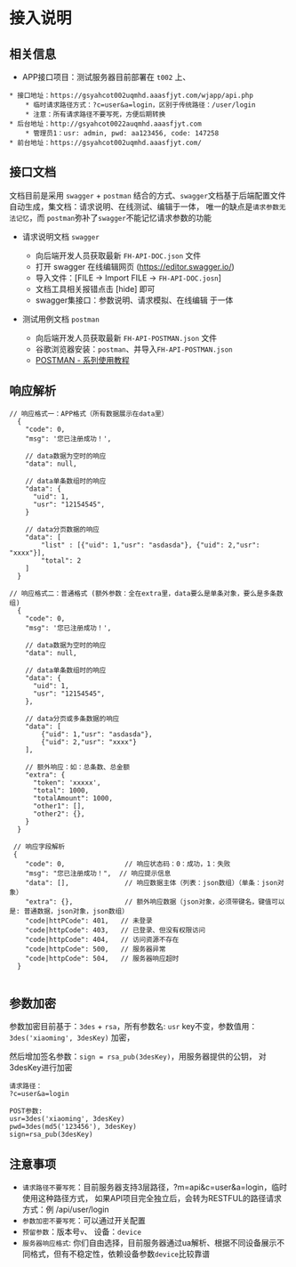 # 接入说明

## 相关信息

- APP接口项目：测试服务器目前部署在 `t002` 上、

```
* 接口地址：https://gsyahcot002uqmhd.aaasfjyt.com/wjapp/api.php
    * 临时请求路径方式：?c=user&a=login，区别于传统路径：/user/login 
    * 注意：所有请求路径不要写死，方便后期转换
* 后台地址：http://gsyahcot0022auqmhd.aaasfjyt.com
    * 管理员1：usr: admin, pwd: aa123456, code: 147258
* 前台地址：https://gsyahcot002uqmhd.aaasfjyt.com/
```

## 接口文档

文档目前是采用 `swagger` + `postman` 结合的方式、`swagger`文档基于后端配置文件自动生成，集文档：请求说明、在线测试、编辑于一体，
唯一的缺点是`请求参数无法记忆`，而 `postman`弥补了`swagger`不能记忆请求参数的功能

* 请求说明文档 `swagger`
    * 向后端开发人员获取最新 `FH-API-DOC.json` 文件
    * 打开 swagger 在线编辑网页 (https://editor.swagger.io/)
    * 导入文件：[FILE -> Import FILE -> `FH-API-DOC.josn`]
    * 文档工具相关报错点击 [hide] 即可
    * swagger集接口：参数说明、请求模拟、在线编辑 于一体
    
* 测试用例文档 `postman`
    * 向后端开发人员获取最新 `FH-API-POSTMAN.json` 文件
    * 谷歌浏览器安装：`postman`、并导入`FH-API-POSTMAN.json`
    * [POSTMAN - 系列使用教程](https://blog.csdn.net/u013613428/article/details/51557804)

## 响应解析

```
// 响应格式一：APP格式（所有数据展示在data里）
  {
    "code": 0,
    "msg": '您已注册成功！',
    
    // data数据为空时的响应
    "data": null,
    
    // data单条数组时的响应
    "data": {
      "uid": 1,
      "usr": "12154545",
    }
    
    // data分页数据的响应
    "data": [
        "list" : [{"uid": 1,"usr": "asdasda"}, {"uid": 2,"usr": "xxxx"}],
        "total": 2
    ]
  }

// 响应格式二：普通格式 (额外参数：全在extra里，data要么是单条对象，要么是多条数组)
  {
    "code": 0,
    "msg": '您已注册成功！',
    
    // data数据为空时的响应
    "data": null,
    
    // data单条数组时的响应
    "data": {
      "uid": 1,
      "usr": "12154545",
    },
    
    // data分页或多条数据的响应
    "data": [
        {"uid": 1,"usr": "asdasda"}, 
        {"uid": 2,"usr": "xxxx"}
    ],
    
    // 额外响应：如：总条数、总金额
    "extra": {
      "token": 'xxxxx',
      "total": 1000,
      "totalAmount": 1000,
      "other1": [],
      "other2": {},
    }
  }  
  
 // 响应字段解析
 {
    "code": 0,               // 响应状态码：0：成功，1：失败
    "msg": "您已注册成功！",  // 响应提示信息
    "data": [],              // 响应数据主体（列表：json数组）（单条：json对象）
    "extra": {},             // 额外响应数据（json对象，必须带键名，键值可以是: 普通数据，json对象，json数组）
    "code|httPCode": 401,   // 未登录
    "code|httpCode": 403,   // 已登录、但没有权限访问
    "code|httpCode": 404,   // 访问资源不存在
    "code|httpCode": 500,   // 服务器异常
    "code|httpCode": 504,   // 服务器响应超时
  }


```

## 参数加密

参数加密目前基于：`3des` + `rsa`，所有参数名: `usr` key不变，参数值用：`3des('xiaoming', 3desKey)` 加密，

然后增加签名参数：`sign = rsa_pub(3desKey)`，用服务器提供的公钥， 对3desKey进行加密

```DEMO
请求路径：
?c=user&a=login

POST参数:  
usr=3des('xiaoming', 3desKey)
pwd=3des(md5('123456'), 3desKey)
sign=rsa_pub(3desKey) 

```

## 注意事项

* `请求路径不要写死`：目前服务器支持3层路径，?m=api&c=user&a=login，临时使用这种路径方式，
如果API项目完全独立后，会转为RESTFUL的路径请求方式：例 /api/user/login
* `参数加密不要写死`：可以通过开关配置
* `预留参数`：版本号`v`、 设备：`device`
* `服务器响应格式`: 你们自由选择，目前服务器通过ua解析、根据不同设备展示不同格式，但有不稳定性，依赖设备参数`device`比较靠谱
